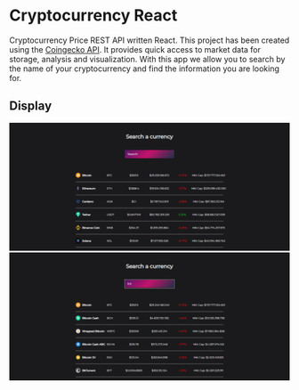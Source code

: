 # Cryptocurrency React
Cryptocurrency Price REST API written React. This project has been created using the [Coingecko API](https://www.coingecko.com/es). It provides quick access to market data for storage, analysis and visualization. With this app we allow you to search by the name of your cryptocurrency and find the information you are looking for.

## Display
<img src = 'display.png'>
<img src = 'display2.png'>
